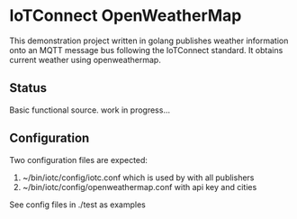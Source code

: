 # IoTConnect OpenWeatherMap

This demonstration project written in golang publishes weather information onto an MQTT message bus following the IoTConnect standard. It obtains current weather using openweathermap.

## Status
Basic functional source.
work in progress...

## Configuration

Two configuration files are expected:
1. ~/bin/iotc/config/iotc.conf which is used by with all publishers
2. ~/bin/iotc/config/openweathermap.conf with api key and cities

See config files in ./test as examples